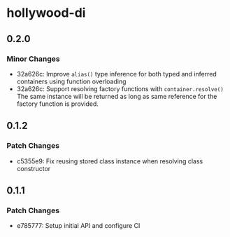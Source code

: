 # hollywood-di

## 0.2.0

### Minor Changes

- 32a626c: Improve `alias()` type inference for both typed and inferred containers using function overloading
- 32a626c: Support resolving factory functions with `container.resolve()`
  The same instance will be returned as long as same reference for the factory function is provided.

## 0.1.2

### Patch Changes

- c5355e9: Fix reusing stored class instance when resolving class constructor

## 0.1.1

### Patch Changes

- e785777: Setup initial API and configure CI
